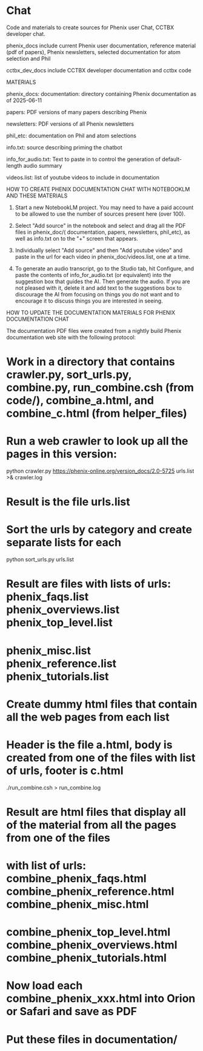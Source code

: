 # Chat
Code and materials to create sources for Phenix user Chat, CCTBX developer chat. 

phenix_docs include current Phenix user documentation, reference material (pdf of papers), Phenix newsletters, selected documentation for atom selection and Phil

cctbx_dev_docs include CCTBX developer documentation and cctbx code

MATERIALS

phenix_docs:
  documentation:  directory containing Phenix documentation as of 2025-06-11

  papers:  PDF versions of many papers describing Phenix

  newsletters: PDF versions of all Phenix newsletters

  phil_etc: documentation on Phil and atom selections

  info.txt: source describing priming the chatbot

  info_for_audio.txt: Text to paste in to control the generation of default-length audio summary

  videos.list:  list of youtube videos to include in documentation

HOW TO CREATE PHENIX DOCUMENTATION CHAT WITH NOTEBOOKLM AND THESE MATERIALS

1. Start a new NotebookLM project. You may need to have a paid account to be allowed to use the number
of sources present here (over 100).

2. Select "Add source" in the notebook and select and drag all the PDF files in phenix_doc/( documentation, papers, newsletters, phil_etc), as well as info.txt on to the "+" screen that appears.

3. Individually select "Add source" and then "Add youtube video" and paste in the url for each video in phenix_doc/videos.list, one at a time.

4. To generate an audio transcript, go to the Studio tab, hit Configure, and paste the contents of info_for_audio.txt (or equivalent) into the suggestion box that guides the AI.  Then generate the audio. If you are not pleased with it, delete it and add text to the suggestions box to discourage the AI from focusing on things you do not want and to encourage it to discuss things you are interested in seeing.


HOW TO UPDATE THE DOCUMENTATION MATERIALS FOR PHENIX DOCUMENTATION CHAT

The documentation PDF files were created from a nightly build Phenix documentation web site with the following
protocol:

# Work in a directory that contains crawler.py, sort_urls.py, combine.py, run_combine.csh (from code/), combine_a.html, and combine_c.html (from helper_files)

# Run a web crawler to look up all the pages in this version:

python crawler.py https://phenix-online.org/version_docs/2.0-5725 urls.list >& crawler.log 

# Result is the file urls.list

# Sort the urls by category and create separate lists for each
python sort_urls.py urls.list

# Result are files with lists of urls: phenix_faqs.list	phenix_overviews.list	phenix_top_level.list
# phenix_misc.list	phenix_reference.list	phenix_tutorials.list

# Create dummy html files that contain all the web pages from each list
# Header is the file a.html, body is created from one of the files with list of urls, footer is c.html
./run_combine.csh > run_combine.log

# Result are html files that display all of the material from all the pages from one of the files 
# with list of urls: combine_phenix_faqs.html	combine_phenix_reference.html combine_phenix_misc.html
# combine_phenix_top_level.html combine_phenix_overviews.html	combine_phenix_tutorials.html

# Now load each combine_phenix_xxx.html into Orion or Safari and save as PDF
# Put these files in documentation/
